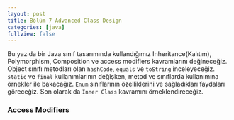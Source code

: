```yaml
---
layout: post
title: Bölüm 7 Advanced Class Design
categories: [java]
fullview: false
---
```


Bu yazıda bir Java sınıf tasarımında kullandığımız Inheritance(Kalıtım), Polymorphism, Composition ve access modifiers kavramlarını değineceğiz.
Object sınıfı metodları olan ```hashCode```, ```equals``` ve ```toString``` inceleyeceğiz. ```static``` ve ```final``` kullanımlarının değişken, metod ve sınıflarda kullanımına örnekler ile bakacağız.
```Enum``` sınıflarının özelliklerini ve sağladıkları faydaları göreceğiz. Son olarak da ```Inner Class``` kavramını örneklendireceğiz.

### Access Modifiers




